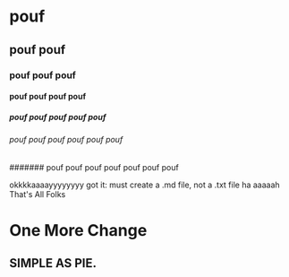 # pouf
## pouf pouf 
### pouf pouf pouf
#### pouf pouf pouf pouf
##### pouf pouf pouf pouf pouf  
###### pouf pouf pouf pouf pouf pouf 
####### pouf pouf pouf pouf pouf pouf pouf 

okkkkaaaayyyyyyyy got it: must create a .md file, not a .txt file ha aaaaah
That's All Folks

# One More Change

## SIMPLE AS PIE.
